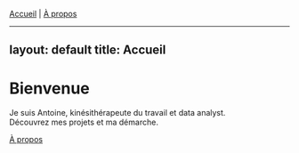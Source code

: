 [Accueil](/) | [À propos](/about)

---
layout: default
title: Accueil
---

# Bienvenue

Je suis Antoine, kinésithérapeute du travail et data analyst.  
Découvrez mes projets et ma démarche.

[À propos](/about)

